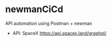 # newmanCiCd
API automation using Postman + newman 

- API:  SpaceX https://api.spacex.land/graphql/